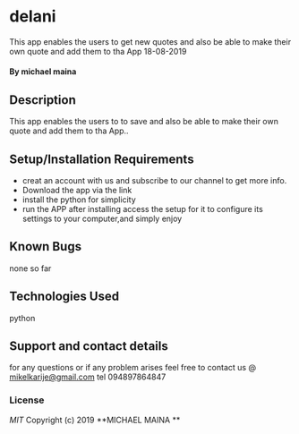 # delani
#### 
This app enables the users to get new quotes and also be able to make their own quote and add them to tha App 18-08-2019
#### By **michael maina**
## Description
This app enables the users to to save  and also be able to make their own quote and add them to tha App..
## Setup/Installation Requirements
* creat an account with us and subscribe to our channel to get more info.
* Download the app via the link
* install the python for simplicity 
* run the APP
after installing access the setup for it to configure its settings to your computer,and simply enjoy
## Known Bugs
none so far
## Technologies Used
python

## Support and contact details
for any questions or if any problem arises feel free to contact us @ mikelkarije@gmail.com
tel 094897864847
### License
*MIT*
Copyright (c) 2019 **MICHAEL MAINA **
  